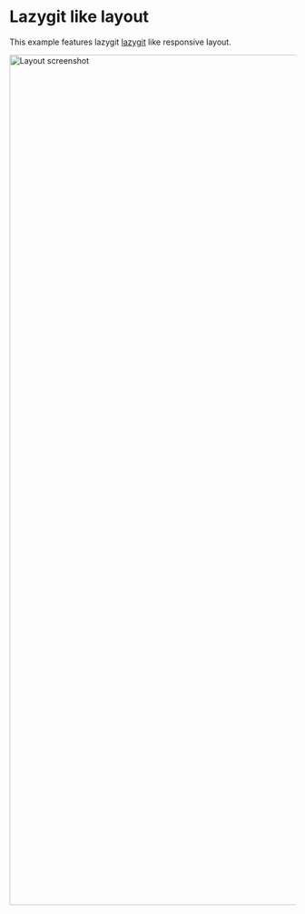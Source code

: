 # Lazygit like layout

This example features lazygit [lazygit](https://github.com/jesseduffield/lazygit) like responsive layout.

<img width="1496" alt="Layout screenshot" src="https://github.com/user-attachments/assets/d1fa64e1-8413-4371-8d84-6048c6e5a9fd" />
